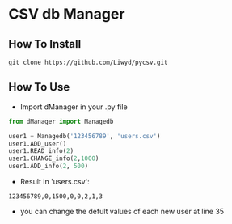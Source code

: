 # CSV db Manager
## How To Install
```
git clone https://github.com/Liwyd/pycsv.git
```

## How To Use
- Import dManager in your .py file
```python
from dManager import Managedb

user1 = Managedb('123456789', 'users.csv')
user1.ADD_user()
user1.READ_info(2)
user1.CHANGE_info(2,1000)
user1.ADD_info(2, 500)
```

- Result in 'users.csv':
```
123456789,0,1500,0,0,2,1,3
```

- you can change the defult values of each new user at line 35
